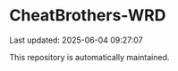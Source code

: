 # CheatBrothers-WRD

Last updated: 2025-06-04 09:27:07

This repository is automatically maintained.
